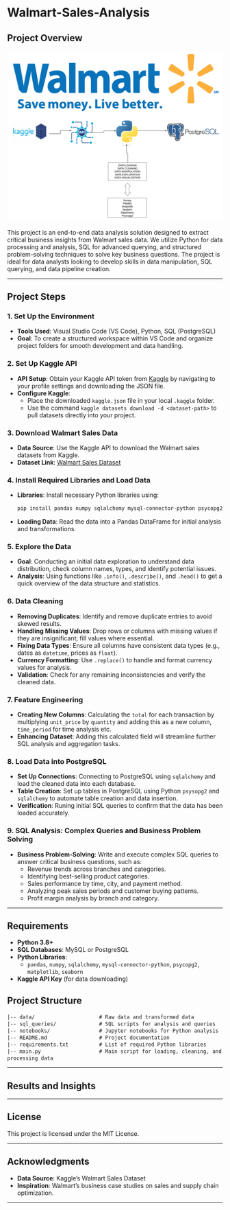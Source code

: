 # Walmart-Sales-Analysis

## Project Overview

![Project Pipeline](https://github.com/dsmohiit/Walmart-Sales-Analysis/blob/main/Blank%20diagram.png)


This project is an end-to-end data analysis solution designed to extract critical business insights from Walmart sales data. We utilize Python for data processing and analysis, SQL for advanced querying, and structured problem-solving techniques to solve key business questions. The project is ideal for data analysts looking to develop skills in data manipulation, SQL querying, and data pipeline creation.

---

## Project Steps

### 1. Set Up the Environment
   - **Tools Used**: Visual Studio Code (VS Code), Python, SQL (PostgreSQL)
   - **Goal**: To create a structured workspace within VS Code and organize project folders for smooth development and data handling.

### 2. Set Up Kaggle API
   - **API Setup**: Obtain your Kaggle API token from [Kaggle](https://www.kaggle.com/) by navigating to your profile settings and downloading the JSON file.
   - **Configure Kaggle**: 
      - Place the downloaded `kaggle.json` file in your local `.kaggle` folder.
      - Use the command `kaggle datasets download -d <dataset-path>` to pull datasets directly into your project.

### 3. Download Walmart Sales Data
   - **Data Source**: Use the Kaggle API to download the Walmart sales datasets from Kaggle.
   - **Dataset Link**: [Walmart Sales Dataset](https://www.kaggle.com/najir0123/walmart-10k-sales-datasets)

### 4. Install Required Libraries and Load Data
   - **Libraries**: Install necessary Python libraries using:
     ```bash
     pip install pandas numpy sqlalchemy mysql-connector-python psycopg2
     ```
   - **Loading Data**: Read the data into a Pandas DataFrame for initial analysis and transformations.

### 5. Explore the Data
   - **Goal**: Conducting an initial data exploration to understand data distribution, check column names, types, and identify potential issues.
   - **Analysis**: Using functions like `.info()`, `.describe()`, and `.head()` to get a quick overview of the data structure and statistics.

### 6. Data Cleaning
   - **Removing Duplicates**: Identify and remove duplicate entries to avoid skewed results.
   - **Handling Missing Values**: Drop rows or columns with missing values if they are insignificant; fill values where essential.
   - **Fixing Data Types**: Ensure all columns have consistent data types (e.g., dates as `datetime`, prices as `float`).
   - **Currency Formatting**: Use `.replace()` to handle and format currency values for analysis.
   - **Validation**: Check for any remaining inconsistencies and verify the cleaned data.

### 7. Feature Engineering
   - **Creating New Columns**: Calculating the `total` for each transaction by multiplying `unit_price` by `quantity` and adding this as a new column, `time_period` for time analysis etc.
   - **Enhancing Dataset**: Adding this calculated field will streamline further SQL analysis and aggregation tasks.

### 8. Load Data into PostgreSQL
   - **Set Up Connections**: Connecting to PostgreSQL using `sqlalchemy` and load the cleaned data into each database.
   - **Table Creation**: Set up tables in PostgreSQL using Python `psysopg2` and `sqlalchemy` to automate table creation and data insertion.
   - **Verification**: Runing initial SQL queries to confirm that the data has been loaded accurately.

### 9. SQL Analysis: Complex Queries and Business Problem Solving
   - **Business Problem-Solving**: Write and execute complex SQL queries to answer critical business questions, such as:
     - Revenue trends across branches and categories.
     - Identifying best-selling product categories.
     - Sales performance by time, city, and payment method.
     - Analyzing peak sales periods and customer buying patterns.
     - Profit margin analysis by branch and category.

---

## Requirements

- **Python 3.8+**
- **SQL Databases**: MySQL or PostgreSQL
- **Python Libraries**:
  - `pandas`, `numpy`, `sqlalchemy`, `mysql-connector-python`, `psycopg2`, `matplotlib`, `seaborn`
- **Kaggle API Key** (for data downloading)


## Project Structure

```plaintext
|-- data/                     # Raw data and transformed data
|-- sql_queries/              # SQL scripts for analysis and queries
|-- notebooks/                # Jupyter notebooks for Python analysis
|-- README.md                 # Project documentation
|-- requirements.txt          # List of required Python libraries
|-- main.py                   # Main script for loading, cleaning, and processing data
```
---

## Results and Insights


---

## License

This project is licensed under the MIT License. 

---

## Acknowledgments

- **Data Source**: Kaggle’s Walmart Sales Dataset
- **Inspiration**: Walmart’s business case studies on sales and supply chain optimization.

---
